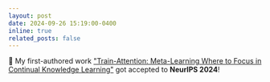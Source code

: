 ```yaml
---
layout: post
date: 2024-09-26 15:19:00-0400
inline: true
related_posts: false
---
```


:tada: My first-authored work <a href="https://arxiv.org/abs/2407.16920">"Train-Attention: Meta-Learning Where to Focus in Continual Knowledge Learning"</a> got accepted to <b>NeurIPS 2024</b>!
